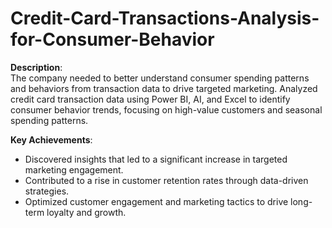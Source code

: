 # Credit-Card-Transactions-Analysis-for-Consumer-Behavior
**Description**:  
The company needed to better understand consumer spending patterns and behaviors from transaction data to drive targeted marketing. Analyzed credit card transaction data using Power BI, AI, and Excel to identify consumer behavior trends, focusing on high-value customers and seasonal spending patterns.

**Key Achievements**:
- Discovered insights that led to a significant increase in targeted marketing engagement.  
- Contributed to a rise in customer retention rates through data-driven strategies.  
- Optimized customer engagement and marketing tactics to drive long-term loyalty and growth.
